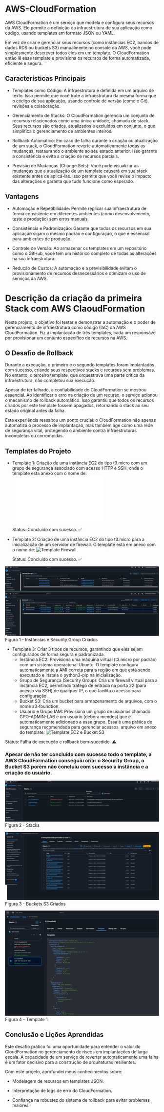 # AWS-CloudFormation
AWS CloudFormation é um serviço que modela e configura seus recursos da AWS. Ele permite a definição da infraestrutura de sua aplicação como código, usando templates em formato JSON ou YAML.

Em vez de criar e gerenciar seus recursos (como instâncias EC2, bancos de dados RDS ou buckets S3) manualmente no console da AWS, você pode simplesmente descrever todos eles em um template. O CloudFormation então lê esse template e provisiona os recursos de forma automatizada, eficiente e segura.

## Características Principais
  * Templates como Código: A infraestrutura é definida em um arquivo de texto. Isso permite que você trate a infraestrutura da mesma forma que o código de sua aplicação, usando controle de versão (como o Git), revisões e colaboração.

  * Gerenciamento de Stacks: O CloudFormation gerencia um conjunto de recursos relacionados como uma única unidade, chamada de stack. Seus recursos são criados, atualizados e excluídos em conjunto, o que simplifica o gerenciamento de ambientes inteiros.

  * Rollback Automático: Em caso de falha durante a criação ou atualização de um stack, o CloudFormation reverte automaticamente todas as mudanças, restaurando o ambiente ao seu estado anterior. Isso garante a consistência e evita a criação de recursos parciais.

  * Previsão de Mudanças (Change Sets): Você pode visualizar as mudanças que a atualização de um template causará em sua stack existente antes de aplicá-las. Isso permite que você revise o impacto das alterações e garanta que tudo funcione como esperado.

## Vantagens

  * Automação e Repetibilidade: Permite replicar sua infraestrutura de forma consistente em diferentes ambientes (como desenvolvimento, teste e produção) sem erros manuais.

  * Consistência e Padronização: Garante que todos os recursos em sua aplicação sigam o mesmo padrão e configuração, o que é essencial para ambientes de produção.

  * Controle de Versão: Ao armazenar os templates em um repositório como o GitHub, você tem um histórico completo de todas as alterações na sua infraestrutura.

  * Redução de Custos: A automação e a previsibilidade evitam o provisionamento de recursos desnecessários e otimizam o uso de serviços da AWS.

# Descrição da criação da primeira Stack com AWS ClaoudFormation
Neste projeto, o objetivo foi testar e demonstrar a automação e o poder de gerenciamento de infraestrutura como código (IaC) da AWS CloudFormation. Fiz a implantação de três templates, cada um responsável por provisionar um conjunto específico de recursos na AWS.

## O Desafio de Rollback️
Durante a execução, o primeiro e o segundo templates foram implantados com sucesso, criando seus respectivos stacks e recursos sem problemas. No entanto, o terceiro template, que orquestrava uma parte crítica da infraestrutura, não completou sua execução.

Apesar de ter falhado, a confiabilidade do CloudFormation se mostrou essencial. Ao identificar o erro na criação de um recurso, o serviço acionou o mecanismo de rollback automático. Isso garantiu que todos os recursos criados por este template fossem apagados, retornando o stack ao seu estado original antes da falha.

Esta experiência ressaltou um ponto crucial: o CloudFormation não apenas automatiza o processo de implantação, mas também age como uma rede de segurança vital, protegendo o ambiente contra infraestruturas incompletas ou corrompidas.

## Templates do Projeto
  * Template 1: Criação de uma instância EC2 do tipo t3.micro com um grupo de segurança associado com acesso HTTP e SSH, onde o template esta anexo com o nome de: ![EC2-template](EC2-template.json) 

    Status: Concluído com sucesso. ✅

  * Template 2: Criação de uma instância EC2 do tipo t3.micro para a inicialização de um servidor de firewall. O template está em anexo com o nome de: ![Template Firewall](03-Firewall.yaml)

    Status: Concluído com sucesso. ✅
    
![Figura 1](imagem/ec2.png)
Figura 1 - Instâncias e Security Group Criados

 * Template 3: Criar 3 tipos de recursos, garantindo que eles sejam configurados de forma segura e padronizada.
   * Instância EC2: Provisiona uma máquina virtual (t3.micro por padrão) com um sistema operacional Ubuntu. O template configura automaticamente a AMI correta para a região em que está sendo executado e instala o python3-pip na inicialização.
   *  Grupo de Segurança (Security Group): Cria um firewall virtual para a instância EC2, permitindo tráfego de entrada na porta 22 (para acesso via SSH) de qualquer IP, o que facilita o acesso para configuração.
   *  Bucket S3: Cria um bucket para armazenamento de arquivos, com o nome s3-foundtion.
   *  Usuário e Grupo IAM: Provisiona um grupo de usuários chamado GPO-ADMIN-LAB e um usuário (debora.mendes) que é automaticamente adicionado a esse grupo. Essa é uma prática de segurança recomendada para gerenciar acessos.
arquivo em anexo do template: ![Template EC2 e Bucket S3](04-EC2_S3_UserGroup.yaml)

Status: Falha de execução e rollback bem-sucedido. ⚠️

### Apesar de não ter concluído com sucesso todo o template, a AWS CloudFormation conseguiu criar o Security Group, o Bucket S3 porém não concluiu com sucesso a instância e a criação do usuário.

![a](imagem/Stacks.png)
Figura 2 - Stacks 

![b2](imagem/S3Criado.png)
Figura 3 - Buckets S3 Criados

![b4](imagem/TemplateStack.png)
Figura 4 - Template 1 


## Conclusão e Lições Aprendidas
Este desafio prático foi uma oportunidade para entender o valor do CloudFormation no gerenciamento de riscos em implantações de larga escala. A capacidade de um serviço de reverter automaticamente uma falha é um fator decisivo para a construção de arquiteturas resilientes.

 Com este projeto, aprofundei meus conhecimentos sobre:

 * Modelagem de recursos em templates JSON.

 * Interpretação de logs de erro do CloudFormation.

 * Confiança na robustez do sistema de rollback para evitar problemas maiores.

